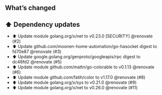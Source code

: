 ## What’s changed

## ⬆️ Dependency updates

- ⬆️ Update module golang.org/x/net to v0.23.0 [SECURITY] @renovate (#2)
- ⬆️ Update github.com/moonen-home-automation/go-hasocket digest to fd70e87 @renovate (#3)
- ⬆️ Update google.golang.org/genproto/googleapis/rpc digest to dc46fd2 @renovate (#5)
- ⬆️ Update module github.com/mattn/go-colorable to v0.1.13 @renovate (#6)
- ⬆️ Update module github.com/fatih/color to v1.17.0 @renovate (#8)
- ⬆️ Update module golang.org/x/sys to v0.21.0 @renovate (#9)
- ⬆️ Update module golang.org/x/net to v0.26.0 @renovate (#11)
